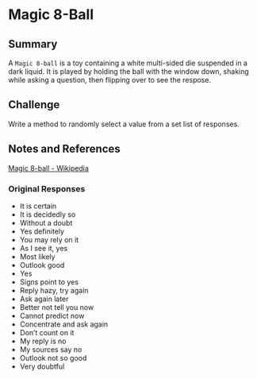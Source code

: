 # Magic 8-Ball

## Summary

A `Magic 8-ball` is a toy containing a white multi-sided die suspended in a dark liquid.
It is played by holding the ball with the window down, shaking while asking a question,
then flipping over to see the respose.

## Challenge

Write a method to randomly select a value from a set list of responses.

## Notes and References

[Magic 8-ball - Wikipedia](https://en.wikipedia.org/wiki/Magic_8_Ball)

### Original Responses 

* It is certain
* It is decidedly so
* Without a doubt
* Yes definitely
* You may rely on it
* As I see it, yes
* Most likely
* Outlook good
* Yes
* Signs point to yes
* Reply hazy, try again
* Ask again later
* Better not tell you now
* Cannot predict now
* Concentrate and ask again
* Don’t count on it
* My reply is no
* My sources say no
* Outlook not so good
* Very doubtful
